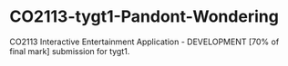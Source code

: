 # CO2113-tygt1-Pandont-Wondering
CO2113 Interactive Entertainment Application - DEVELOPMENT [70% of final mark] submission for tygt1.
